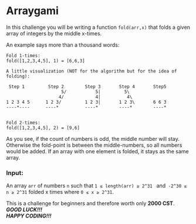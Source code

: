 # Arraygami
In this challenge you will be writing a function `fold(arr,x)` that folds a given array of integers by the middle x-times.

An example says more than a thousand words:
```
Fold 1-times:
fold([1,2,3,4,5], 1) = [6,6,3]

A little visualization (NOT for the algorithm but for the idea of folding):

 Step 1         Step 2        Step 3       Step 4       Step5
                     5/           5|         5\          
                    4/            4|          4\      
1 2 3 4 5      1 2 3/         1 2 3|       1 2 3\       6 6 3
----*----      ----*          ----*        ----*        ----*


Fold 2-times:
fold([1,2,3,4,5], 2) = [9,6]
```
As you see, if the count of numbers is odd, the middle number will stay. Otherwise the fold-point is between the middle-numbers, so all numbers would be added. If an array with one element is folded, it stays as the same array.

### Input:
An array `arr` of numbers `n` such that `1 ≤ length(arr) ≥ 2^31 ` and` -2^30 ≤ n ≥ 2^31` folded x times where `0 ≤ x ≥ 2^31`.

This is a challenge for beginners and therefore worth only **2000 CST**.  
***GOOD LUCK!!!***  
***HAPPY CODING!!!***
